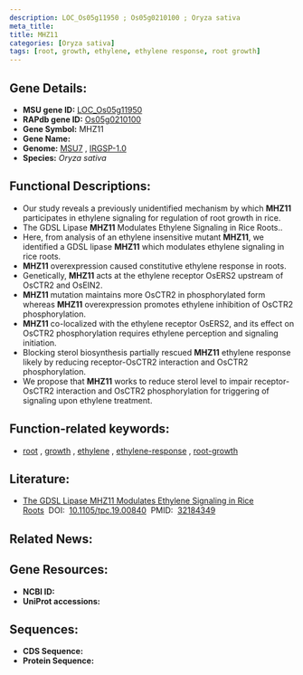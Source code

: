 ```yaml
---
description: LOC_Os05g11950 ; Os05g0210100 ; Oryza sativa
meta_title:
title: MHZ11
categories: [Oryza sativa]
tags: [root, growth, ethylene, ethylene response, root growth]
---
```


## Gene Details:
- **MSU gene ID:** [LOC_Os05g11950](http://rice.uga.edu/cgi-bin/ORF_infopage.cgi?orf=LOC_Os05g11950)  
- **RAPdb gene ID:** [Os05g0210100](https://rapdb.dna.affrc.go.jp/locus/?name=Os05g0210100)  
- **Gene Symbol:** MHZ11
- **Gene Name:**
- **Genome:**  [MSU7](http://rice.uga.edu/)&nbsp;,&nbsp;[IRGSP-1.0](https://rapdb.dna.affrc.go.jp/download/irgsp1.html)
- **Species:** *Oryza sativa*

## Functional Descriptions:
   - Our study reveals a previously unidentified mechanism by which **MHZ11** participates in ethylene signaling for regulation of root growth in rice.
   - The GDSL Lipase **MHZ11** Modulates Ethylene Signaling in Rice Roots..
   - Here, from analysis of an ethylene insensitive mutant **MHZ11**, we identified a GDSL lipase **MHZ11** which modulates ethylene signaling in rice roots.
   - **MHZ11** overexpression caused constitutive ethylene response in roots.
   - Genetically, **MHZ11** acts at the ethylene receptor OsERS2 upstream of OsCTR2 and OsEIN2.
   - **MHZ11** mutation maintains more OsCTR2 in phosphorylated form whereas **MHZ11** overexpression promotes ethylene inhibition of OsCTR2 phosphorylation.
   - **MHZ11** co-localized with the ethylene receptor OsERS2, and its effect on OsCTR2 phosphorylation requires ethylene perception and signaling initiation.
   - Blocking sterol biosynthesis partially rescued **MHZ11** ethylene response likely by reducing receptor-OsCTR2 interaction and OsCTR2 phosphorylation.
   - We propose that **MHZ11** works to reduce sterol level to impair receptor-OsCTR2 interaction and OsCTR2 phosphorylation for triggering of signaling upon ethylene treatment.

## Function-related keywords:
   - [root](/tags/root/)&nbsp;,&nbsp;[growth](/tags/growth/)&nbsp;,&nbsp;[ethylene](/tags/ethylene/)&nbsp;,&nbsp;[ethylene-response](/tags/ethylene-response/)&nbsp;,&nbsp;[root-growth](/tags/root-growth/)

## Literature:
   - [The GDSL Lipase MHZ11 Modulates Ethylene Signaling in Rice Roots](https://www.doi.org/10.1105/tpc.19.00840)&nbsp;&nbsp;DOI:&nbsp;&nbsp;[10.1105/tpc.19.00840](https://www.doi.org/10.1105/tpc.19.00840)&nbsp;&nbsp;PMID:&nbsp;&nbsp;[32184349](https://pubmed.ncbi.nlm.nih.gov/32184349/)

## Related News:

## Gene Resources:
- **NCBI ID:**  []()
- **UniProt accessions:** [](https://www.uniprot.org/uniprotkb//entry)

## Sequences:
- **CDS Sequence:**
- **Protein Sequence:**
